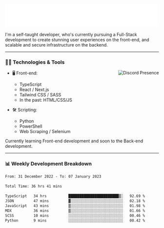 <img src="assets/wave.svg" alt=":wave:" />

I'm a self-taught developer, who's currently pursuing a Full-Stack development to create stunning user experiences on the front-end, and scalable and secure infrastructure on the backend.

---

### 🧑‍💻 Technologies & Tools

<a href="https://discord.com/users/414304208649453568" target="_blank" rel="nofollow">
   <img src="https://lanyard-profile-readme.vercel.app/api/414304208649453568?idleMessage=Probably%20doing%20something%20else..." alt="Discord Presence" align="right">
</a>

- 🖥️ Front-end:

  - TypeScript
  - React / Next.js
  - Tailwind CSS / SASS
  - In the past: HTML/CSS/JS

- 🛠 Scripting:

  - Python
  - PowerShell
  - Web Scraping / Selenium

Currently learning Front-end development and soon to the Back-end development.

---

### 📊 Weekly Development Breakdown

<!-- ![ccrsxx's GitHub Stats](https://github-readme-stats.vercel.app/api?username=ccrsxx&count_private=true&theme=tokyonight) -->
<!-- ![ccrsxx's Top Langs](https://github-readme-stats.vercel.app/api/top-langs/?username=ccrsxx&hide=lua,java,html&theme=tokyonight) -->

<!--START_SECTION:waka-->

```text
From: 31 December 2022 - To: 07 January 2023

Total Time: 36 hrs 41 mins

TypeScript   34 hrs          ███████████████████████▒░   92.69 %
JSON         47 mins         ▓░░░░░░░░░░░░░░░░░░░░░░░░   02.18 %
JavaScript   43 mins         ▒░░░░░░░░░░░░░░░░░░░░░░░░   01.98 %
MDX          36 mins         ▒░░░░░░░░░░░░░░░░░░░░░░░░   01.66 %
SCSS         10 mins         ░░░░░░░░░░░░░░░░░░░░░░░░░   00.46 %
Python       9 mins          ░░░░░░░░░░░░░░░░░░░░░░░░░   00.42 %
```

<!--END_SECTION:waka-->
